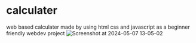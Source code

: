 # calculater
web based calculater made by using html css and javascript  as a beginner friendly  webdev project
![Screenshot at 2024-05-07 13-05-02](https://github.com/Crazyraturi/calculater/assets/96306193/a3d45848-4dee-459c-a14d-9dbca35cfb4c)
